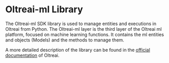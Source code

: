 # Oltreai-ml Library

The Oltreai-ml SDK library is used to manage entities and executions in Oltreai from Python.
The Oltreai-ml layer is the third layer of the Oltreai ml platform, focused on machine learning functions.
It contains the ml entities and objects (Models) and the methods to manage them.

A more detailed description of the library can be found in the [official documentation](https://scc-oltreai.github.io/docs/) of Oltreai.
